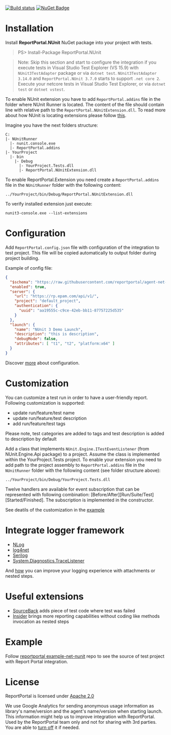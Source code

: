 [![Build status](https://ci.appveyor.com/api/projects/status/q4l1kw3xrbi79m7i/branch/master?svg=true)](https://ci.appveyor.com/project/nvborisenko/agent-net-nunit/branch/master)
[![NuGet Badge](https://buildstats.info/nuget/reportportal.nunit)](https://www.nuget.org/packages/reportportal.nunit)


# Installation
Install **ReportPortal.NUnit** NuGet package into your project with tests.

> PS> Install-Package ReportPortal.NUnit

> Note: Skip this section and start to configure the integration if you execute tests in Visual Studio Test Explorer (VS 15.9) with `NUnit3TestAdapter` package or via `dotnet test`. `NUnit3TestAdapter 3.14.0` and `ReportPortal.NUnit 3.7.0` starts to support `.net core 2`. Execute your netcore tests in Visual Studio Test Explorer, or via `dotnet test` or `dotnet vstest`.

To enable NUnit extension you have to add `ReportPortal.addins` file in the folder where NUnit Runner is located. The content of the file should contain line with relative path to the `ReportPortal.NUnitExtension.dll`. To read more about how NUnit is locating extensions please follow [this](https://github.com/nunit/docs/wiki/Engine-Extensibility#locating-addins).

Imagine you have the next folders structure:

```
C:
|- NUnitRunner
  |- nunit.console.exe
  |- ReportPortal.addins
|- YourProject
  |- bin
    |- Debug
      |- YourProject.Tests.dll
      |- ReportPortal.NUnitExtension.dll
```

To enable ReportPortal.Extension you need create a `ReportPortal.addins` file in the `NUnitRunner` folder with the following content:
```
../YourProject/bin/Debug/ReportPortal.NUnitExtension.dll
```

To verify installed extension just execute:
```
nunit3-console.exe --list-extensions
```


# Configuration

Add `ReportPortal.config.json` file with configuration of the integration to test project. This file will be copied automatically to output folder during project building.

Example of config file:
```json
{
  "$schema": "https://raw.githubusercontent.com/reportportal/agent-net-nunit/master/src/ReportPortal.NUnitExtension/ReportPortal.config.schema",
  "enabled": true,
  "server": {
    "url": "https://rp.epam.com/api/v1/",
    "project": "default_project",
    "authentication": {
      "uuid": "aa19555c-c9ce-42eb-bb11-87757225d535"
    }
  },
  "launch": {
    "name": "NUnit 3 Demo Launch",
    "description": "this is description",
    "debugMode": false,
    "attributes": [ "t1", "t2", "platform:x64" ]
  }
}
```

Discover [more](https://github.com/reportportal/commons-net/blob/master/docs/Configuration.md) about configuration.


# Customization

You can customize a test run in order to have a user-friendly report. Following customization is supported:
* update run/feature/test name
* update run/feature/test description
* add run/feature/test tags

Please note, test categories are added to tags and test description is added to description by default

Add a class that implements `NUnit.Engine.ITestEventListener` (from NUnit.Engine.Api package) to a project. Assume the class is implemented within the YourProject.Tests project. To enable your extension you need to add path to the project assembly to `ReportPortal.addins` file in the `NUnitRunner` folder with the following content (see folder structure above):  

```
../YourProject/bin/Debug/YourProject.Tests.dll
```

Twelve handlers are available for event subscription that can be represented with following combination: [Before/After][Run/Suite/Test][Started/Finished]. The subscription is implemented in the constructor.

See deatils of the customization in the [example](https://github.com/reportportal/example-net-nunit/blob/master/src/Example/ReportPortalCustomization/Customization.cs)


# Integrate logger framework
- [NLog](https://github.com/reportportal/logger-net-nlog)
- [log4net](https://github.com/reportportal/logger-net-log4net)
- [Serilog](https://github.com/reportportal/logger-net-serilog)
- [System.Diagnostics.TraceListener](https://github.com/reportportal/logger-net-tracelistener)

And [how](https://github.com/reportportal/commons-net/blob/master/docs/Logging.md) you can improve your logging experience with attachments or nested steps.


# Useful extensions
- [SourceBack](https://github.com/nvborisenko/reportportal-extensions-sourceback) adds piece of test code where test was failed
- [Insider](https://github.com/nvborisenko/reportportal-extensions-insider) brings more reporting capabilities without coding like methods invocation as nested steps


# Example
Follow [reportportal example-net-nunit](https://github.com/reportportal/example-net-nunit) repo to see the source of test project with Report Portal integration.


# License
ReportPortal is licensed under [Apache 2.0](https://github.com/reportportal/agent-net-nunit/blob/master/LICENSE)

We use Google Analytics for sending anonymous usage information as library's name/version and the agent's name/version when starting launch. This information might help us to improve integration with ReportPortal. Used by the ReportPortal team only and not for sharing with 3rd parties. You are able to [turn off](https://github.com/reportportal/commons-net/blob/master/docs/Configuration.md#analytics) it if needed.
